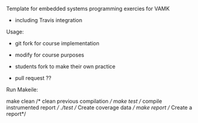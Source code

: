 Template for embedded systems programming exercies for VAMK

- including Travis integration


Usage:
- git fork for course implementation
- modify for course purposes

- students fork to make their own practice
- pull request ??


Run Makeile:

make clean /* clean previous compilation */
make test /* compile instrumented report */
./test /* Create coverage data */
make report /* Create a report*/

